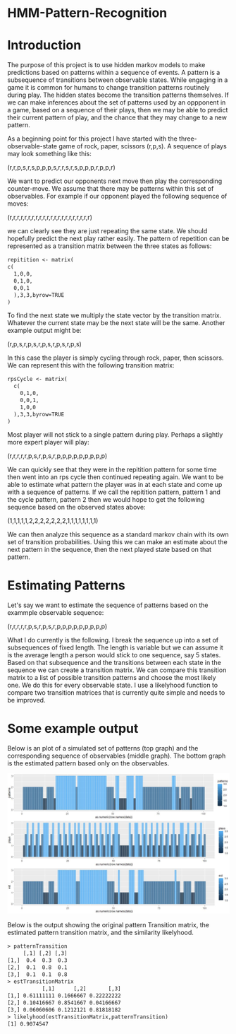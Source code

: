 # HMM-Pattern-Recognition

# Introduction
The purpose of this project is to use hidden markov models to make predictions based on patterns within a sequence of events.  A pattern is a subsequence of transitions between observable states.  While engaging in a game it is common for humans to change transition patterns routinely during play.  The hidden states become the transition patterns themselves.  If we can make inferences about the set of patterns used by an oppponent in a game, based on a sequence of their plays, then we may be able to predict their current pattern of play, and the chance that they may change to a new pattern.

As a beginning point for this project I have started with the three-observable-state game of rock, paper, scissors (r,p,s).  A sequence of plays may look something like this:

(r,r,p,s,r,s,p,p,p,s,r,r,s,r,s,p,p,p,r,p,p,r)

We want to predict our opponents next move then play the corresponding counter-move.  We assume that there may be patterns within this set of observables.  For example if our opponent played the following sequence of moves:

(r,r,r,r,r,r,r,r,r,r,r,r,r,r,r,r,r,r,r,r,r,r)

we can clearly see they are just repeating the same state.  We should hopefully predict the next play rather easily.  The pattern of repetition can be represented as a transition matrix between the three states as follows:

```{r}
repitition <- matrix(
c(
  1,0,0,
  0,1,0,
  0,0,1
  ),3,3,byrow=TRUE
)
```

To find the next state we multiply the state vector by the transition matrix.  Whatever the current state may be the next state will be the same.  Another example output might be:

(r,p,s,r,p,s,r,p,s,r,p,s,r,p,s)

In this case the player is simply cycling through rock, paper, then scissors.  We can represent this with the following transition matrix:
```{r}
rpsCycle <- matrix(
  c(
    0,1,0,
    0,0,1,
    1,0,0
  ),3,3,byrow=TRUE
)
```

Most player will not stick to a single pattern during play.  Perhaps a slightly more expert player will play:

(r,r,r,r,r,p,s,r,p,s,r,p,p,p,p,p,p,p,p,p)

We can quickly see that they were in the repitition pattern for some time then went into an rps cycle then continued repeating again.  We want to be able to estimate what pattern the player was in at each state and come up with a sequence of patterns.  If we call the repitition pattern, pattern 1 and the cycle pattern, pattern 2 then we would hope to get the following sequence based on the observed states above:

(1,1,1,1,1,2,2,2,2,2,2,2,1,1,1,1,1,1,1,1)

We can then analyze this sequence as a standard markov chain with its own set of transition probabilities.  Using this we can make an estimate about the next pattern in the sequence, then the next played state based on that pattern.

# Estimating Patterns
Let's say we want to estimate the sequence of patterns based on the exammple observable sequence:

(r,r,r,r,r,p,s,r,p,s,r,p,p,p,p,p,p,p,p,p)

What I do currently is the following.  I break the sequence up into a set of subsequences of fixed length.  The length is variable but we can assume it is the average length a person would stick to one sequence, say 5 states.  Based on that subsequence and the transitions between each state in the sequence we can create a transition matrix.  We can compare this transition matrix to a list of possible transition patterns and choose the most likely one.  We do this for every observable state.  I use a likelyhood function to compare two transition matrices that is currently quite simple and needs to be improved.

# Some example output
Below is an plot of a simulated set of patterns (top graph) and the corresponding sequence of observables (middle graph).  The bottom graph is the estimated pattern based only on the observables.

![RPS Output](https://github.com/sphanna/HMM-Pattern-Recognition/blob/master/RPS_StateCapture.JPG)

Below is the output showing the original pattern Transition matrix, the estimated pattern transition matrix, and the similarity likelyhood.
```{r}
> patternTransition
     [,1] [,2] [,3]
[1,]  0.4  0.3  0.3
[2,]  0.1  0.8  0.1
[3,]  0.1  0.1  0.8
> estTransitionMatrix
           [,1]      [,2]       [,3]
[1,] 0.61111111 0.1666667 0.22222222
[2,] 0.10416667 0.8541667 0.04166667
[3,] 0.06060606 0.1212121 0.81818182
> likelyhood(estTransitionMatrix,patternTransition)
[1] 0.9074547
```


